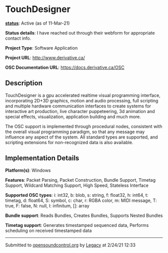 # TouchDesigner

**[status](../implementation-status.html)**: Active (as of 11-Mar-21)

**Status details**: 
I have reached out through their webform for appropriate contact info.

**Project Type**: Software Application

**Project URL**: <http://www.derivative.ca/>

**OSC Documentation URL**: <https://docs.derivative.ca/OSC>

## Description

TouchDesigner is a gpu accelerated realtime visual programming interface, incorporating 2D+3D graphics, motion and audio processing, full scripting and multiple hardware communication interfaces to create systems for interactive art production, live character puppeteering, 3d animation and special effects, visualization, application building and much more. <p> The OSC support is implemented through procedural nodes, consistent with the overall visual programming paradigm, so that any message may influence any aspect of the system. All standard types are supported, and scripting extensions for non-recognized data is also available.

## Implementation Details

**Platform(s)**: Windows

**Features**: Packet Parsing, Packet Construction, Bundle Support, Timetag Support, Wildcard Matching Support, High Speed, Stateless Interface

**Supported OSC types**: i: int32, b: blob, s: string, f: float32, h: int64, t: timetag, d: float64, S: symbol, c: char, r: RGBA color, m: MIDI message, T: true, F: false, N: null, I: infinitum, []: array

**Bundle support**: Reads Bundles, Creates Bundles, Supports Nested Bundles

**Timetag support**: Generates timestamped sequenced data, Performs scheduling on received timestamped data

---
Submitted to [opensoundcontrol.org](https://opensoundcontrol.org) by [Legacy](legacy-site.html) at 2/24/21 12:33
